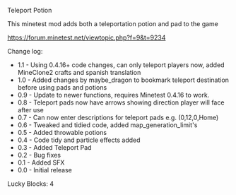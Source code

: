 Teleport Potion

This minetest mod adds both a teleportation potion and pad to the game

https://forum.minetest.net/viewtopic.php?f=9&t=9234


Change log:

- 1.1 - Using 0.4.16+ code changes, can only teleport players now, added MineClone2 crafts and spanish translation
- 1.0 - Added changes by maybe_dragon to bookmark teleport destination before using pads and potions
- 0.9 - Update to newer functions, requires Minetest 0.4.16 to work.
- 0.8 - Teleport pads now have arrows showing direction player will face after use
- 0.7 - Can now enter descriptions for teleport pads e.g. (0,12,0,Home)
- 0.6 - Tweaked and tidied code, added map_generation_limit's
- 0.5 - Added throwable potions
- 0.4 - Code tidy and particle effects added
- 0.3 - Added Teleport Pad
- 0.2 - Bug fixes
- 0.1 - Added SFX
- 0.0 - Initial release

Lucky Blocks: 4
